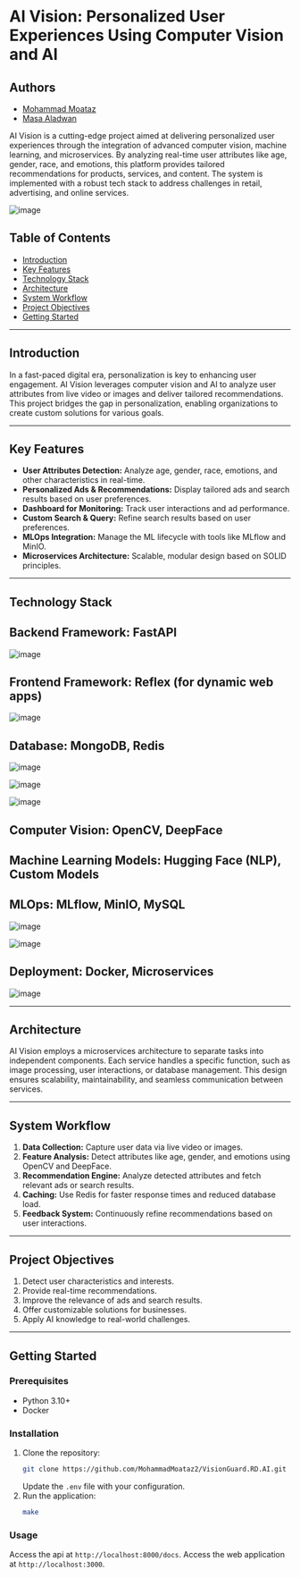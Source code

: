 # AI Vision: Personalized User Experiences Using Computer Vision and AI

## Authors

- [Mohammad Moataz](https://github.com/MohammadMoataz2)
- [Masa Aladwan](https://github.com/MasaAladwan)


AI Vision is a cutting-edge project aimed at delivering personalized user experiences through the integration of advanced computer vision, machine learning, and microservices. By analyzing real-time user attributes like age, gender, race, and emotions, this platform provides tailored recommendations for products, services, and content. The system is implemented with a robust tech stack to address challenges in retail, advertising, and online services.


![image](https://private-user-images.githubusercontent.com/123085286/400207094-a2bab993-cdaa-4770-b6c2-f77dcd33ff40.png?jwt=eyJhbGciOiJIUzI1NiIsInR5cCI6IkpXVCJ9.eyJpc3MiOiJnaXRodWIuY29tIiwiYXVkIjoicmF3LmdpdGh1YnVzZXJjb250ZW50LmNvbSIsImtleSI6ImtleTUiLCJleHAiOjE3MzYwODc4MjMsIm5iZiI6MTczNjA4NzUyMywicGF0aCI6Ii8xMjMwODUyODYvNDAwMjA3MDk0LWEyYmFiOTkzLWNkYWEtNDc3MC1iNmMyLWY3N2RjZDMzZmY0MC5wbmc_WC1BbXotQWxnb3JpdGhtPUFXUzQtSE1BQy1TSEEyNTYmWC1BbXotQ3JlZGVudGlhbD1BS0lBVkNPRFlMU0E1M1BRSzRaQSUyRjIwMjUwMTA1JTJGdXMtZWFzdC0xJTJGczMlMkZhd3M0X3JlcXVlc3QmWC1BbXotRGF0ZT0yMDI1MDEwNVQxNDMyMDNaJlgtQW16LUV4cGlyZXM9MzAwJlgtQW16LVNpZ25hdHVyZT04OTVkZGQ4ZjFkNDU3Y2RkZjhkZjQ1OTY1OWFhYjg3NGI2MzRkZTEzMDllOTUwOGU3YzgxZWQ3YTFlNzFjYmJkJlgtQW16LVNpZ25lZEhlYWRlcnM9aG9zdCJ9.aRmeHsPtZEoHLldvI0g3Qb8KGTqLmhvl4bs6Ad3akeI)




## Table of Contents
- [Introduction](#introduction)
- [Key Features](#key-features)
- [Technology Stack](#technology-stack)
- [Architecture](#architecture)
- [System Workflow](#system-workflow)
- [Project Objectives](#project-objectives)
- [Getting Started](#getting-started)

---

## Introduction
In a fast-paced digital era, personalization is key to enhancing user engagement. AI Vision leverages computer vision and AI to analyze user attributes from live video or images and deliver tailored recommendations. This project bridges the gap in personalization, enabling organizations to create custom solutions for various goals.

---

## Key Features
- **User Attributes Detection:** Analyze age, gender, race, emotions, and other characteristics in real-time.
- **Personalized Ads & Recommendations:** Display tailored ads and search results based on user preferences.
- **Dashboard for Monitoring:** Track user interactions and ad performance.
- **Custom Search & Query:** Refine search results based on user preferences.
- **MLOps Integration:** Manage the ML lifecycle with tools like MLflow and MinIO.
- **Microservices Architecture:** Scalable, modular design based on SOLID principles.

---

## Technology Stack
## **Backend Framework:** FastAPI

![image](https://private-user-images.githubusercontent.com/123085286/400207102-ebaf436d-55af-4e35-8d4f-93b5a08cac85.png?jwt=eyJhbGciOiJIUzI1NiIsInR5cCI6IkpXVCJ9.eyJpc3MiOiJnaXRodWIuY29tIiwiYXVkIjoicmF3LmdpdGh1YnVzZXJjb250ZW50LmNvbSIsImtleSI6ImtleTUiLCJleHAiOjE3MzYwODc4MjMsIm5iZiI6MTczNjA4NzUyMywicGF0aCI6Ii8xMjMwODUyODYvNDAwMjA3MTAyLWViYWY0MzZkLTU1YWYtNGUzNS04ZDRmLTkzYjVhMDhjYWM4NS5wbmc_WC1BbXotQWxnb3JpdGhtPUFXUzQtSE1BQy1TSEEyNTYmWC1BbXotQ3JlZGVudGlhbD1BS0lBVkNPRFlMU0E1M1BRSzRaQSUyRjIwMjUwMTA1JTJGdXMtZWFzdC0xJTJGczMlMkZhd3M0X3JlcXVlc3QmWC1BbXotRGF0ZT0yMDI1MDEwNVQxNDMyMDNaJlgtQW16LUV4cGlyZXM9MzAwJlgtQW16LVNpZ25hdHVyZT1mZjM5MzI4OTUzNDE4MjgwODU1NTQ1ZDdiNTcxNjU1ZGIyNTljMzllNTg1MmRjNmVkM2VjODExM2Y4OTAxMjFhJlgtQW16LVNpZ25lZEhlYWRlcnM9aG9zdCJ9.F28fQNc9YmUxf7Y7GCysPQTBkA3YFvjxVPm8AGcno48)

## **Frontend Framework:** Reflex (for dynamic web apps)

![image](https://private-user-images.githubusercontent.com/123085286/400207107-8865fff8-0e44-4cff-a9a2-d8cf4d037a41.png?jwt=eyJhbGciOiJIUzI1NiIsInR5cCI6IkpXVCJ9.eyJpc3MiOiJnaXRodWIuY29tIiwiYXVkIjoicmF3LmdpdGh1YnVzZXJjb250ZW50LmNvbSIsImtleSI6ImtleTUiLCJleHAiOjE3MzYwODc4MjMsIm5iZiI6MTczNjA4NzUyMywicGF0aCI6Ii8xMjMwODUyODYvNDAwMjA3MTA3LTg4NjVmZmY4LTBlNDQtNGNmZi1hOWEyLWQ4Y2Y0ZDAzN2E0MS5wbmc_WC1BbXotQWxnb3JpdGhtPUFXUzQtSE1BQy1TSEEyNTYmWC1BbXotQ3JlZGVudGlhbD1BS0lBVkNPRFlMU0E1M1BRSzRaQSUyRjIwMjUwMTA1JTJGdXMtZWFzdC0xJTJGczMlMkZhd3M0X3JlcXVlc3QmWC1BbXotRGF0ZT0yMDI1MDEwNVQxNDMyMDNaJlgtQW16LUV4cGlyZXM9MzAwJlgtQW16LVNpZ25hdHVyZT1jMjA5OTI3NzA4ZTJkZjMyMDQwY2UwZDNmYTU3OTlkNjhmOWFlODAyYTZiMjdjNzdiYjIzNGU5MzIwODBhNmU0JlgtQW16LVNpZ25lZEhlYWRlcnM9aG9zdCJ9.bjwQgADP0V99rkMWtuIkkjrCobYcblLb0vLXAjpbDq8)

## **Database:** MongoDB, Redis
![image](https://private-user-images.githubusercontent.com/123085286/400207113-96da17dc-fe82-4fca-bc41-0f135cd2c920.png?jwt=eyJhbGciOiJIUzI1NiIsInR5cCI6IkpXVCJ9.eyJpc3MiOiJnaXRodWIuY29tIiwiYXVkIjoicmF3LmdpdGh1YnVzZXJjb250ZW50LmNvbSIsImtleSI6ImtleTUiLCJleHAiOjE3MzYwODc4MjMsIm5iZiI6MTczNjA4NzUyMywicGF0aCI6Ii8xMjMwODUyODYvNDAwMjA3MTEzLTk2ZGExN2RjLWZlODItNGZjYS1iYzQxLTBmMTM1Y2QyYzkyMC5wbmc_WC1BbXotQWxnb3JpdGhtPUFXUzQtSE1BQy1TSEEyNTYmWC1BbXotQ3JlZGVudGlhbD1BS0lBVkNPRFlMU0E1M1BRSzRaQSUyRjIwMjUwMTA1JTJGdXMtZWFzdC0xJTJGczMlMkZhd3M0X3JlcXVlc3QmWC1BbXotRGF0ZT0yMDI1MDEwNVQxNDMyMDNaJlgtQW16LUV4cGlyZXM9MzAwJlgtQW16LVNpZ25hdHVyZT1kOGQzMGNiODY4YzEzMjE0NjAxMzk0ZGUyZTEwNTVlZTE1MTMzMTgyOTA1ZmFkNDEyZTc3NDEyNTNlYjM4NjI2JlgtQW16LVNpZ25lZEhlYWRlcnM9aG9zdCJ9.OFUGJLCciSzXZ0WB4jteSDkhaWZGHGcIBofUhlZyXmE)


![image](https://private-user-images.githubusercontent.com/123085286/400207115-ef9b6051-167a-446e-aeba-229d51511a34.png?jwt=eyJhbGciOiJIUzI1NiIsInR5cCI6IkpXVCJ9.eyJpc3MiOiJnaXRodWIuY29tIiwiYXVkIjoicmF3LmdpdGh1YnVzZXJjb250ZW50LmNvbSIsImtleSI6ImtleTUiLCJleHAiOjE3MzYwODc4MjMsIm5iZiI6MTczNjA4NzUyMywicGF0aCI6Ii8xMjMwODUyODYvNDAwMjA3MTE1LWVmOWI2MDUxLTE2N2EtNDQ2ZS1hZWJhLTIyOWQ1MTUxMWEzNC5wbmc_WC1BbXotQWxnb3JpdGhtPUFXUzQtSE1BQy1TSEEyNTYmWC1BbXotQ3JlZGVudGlhbD1BS0lBVkNPRFlMU0E1M1BRSzRaQSUyRjIwMjUwMTA1JTJGdXMtZWFzdC0xJTJGczMlMkZhd3M0X3JlcXVlc3QmWC1BbXotRGF0ZT0yMDI1MDEwNVQxNDMyMDNaJlgtQW16LUV4cGlyZXM9MzAwJlgtQW16LVNpZ25hdHVyZT0wNTI2Y2I1MGMyY2M0YjAzNjNmMDA4NWJiY2NmZWNmNTg0ODM4OTAzNzFlOGI4NWVkYjgzNDg0MzYyNGJhZTZmJlgtQW16LVNpZ25lZEhlYWRlcnM9aG9zdCJ9.9j5s1awSlE-JzL6BgnOJj9LEPU3r3cNj1zlKcB9zWvU)

![image](https://private-user-images.githubusercontent.com/123085286/400207120-5860f7f1-a8d4-42f6-9910-8f2572848fe2.png?jwt=eyJhbGciOiJIUzI1NiIsInR5cCI6IkpXVCJ9.eyJpc3MiOiJnaXRodWIuY29tIiwiYXVkIjoicmF3LmdpdGh1YnVzZXJjb250ZW50LmNvbSIsImtleSI6ImtleTUiLCJleHAiOjE3MzYwODc4MjMsIm5iZiI6MTczNjA4NzUyMywicGF0aCI6Ii8xMjMwODUyODYvNDAwMjA3MTIwLTU4NjBmN2YxLWE4ZDQtNDJmNi05OTEwLThmMjU3Mjg0OGZlMi5wbmc_WC1BbXotQWxnb3JpdGhtPUFXUzQtSE1BQy1TSEEyNTYmWC1BbXotQ3JlZGVudGlhbD1BS0lBVkNPRFlMU0E1M1BRSzRaQSUyRjIwMjUwMTA1JTJGdXMtZWFzdC0xJTJGczMlMkZhd3M0X3JlcXVlc3QmWC1BbXotRGF0ZT0yMDI1MDEwNVQxNDMyMDNaJlgtQW16LUV4cGlyZXM9MzAwJlgtQW16LVNpZ25hdHVyZT00ZTdhNWU5Njk5OGVkNDRmZTU1YjJlOWYyNzNiZWU0NjhlMzQ2ZDkxNzFhMzQ0NTI5NzEyYTQzMjgyODlmNWVkJlgtQW16LVNpZ25lZEhlYWRlcnM9aG9zdCJ9.Vp9Dn8ygdNbBghBcEakJPlEAf06BnWbc71pjnw8HP0I)

## **Computer Vision:** OpenCV, DeepFace



## **Machine Learning Models:** Hugging Face (NLP), Custom Models
## **MLOps:** MLflow, MinIO, MySQL

![image](https://private-user-images.githubusercontent.com/123085286/400207128-6f768b12-187b-4901-a18a-8c530537fd92.png?jwt=eyJhbGciOiJIUzI1NiIsInR5cCI6IkpXVCJ9.eyJpc3MiOiJnaXRodWIuY29tIiwiYXVkIjoicmF3LmdpdGh1YnVzZXJjb250ZW50LmNvbSIsImtleSI6ImtleTUiLCJleHAiOjE3MzYwODc4MjMsIm5iZiI6MTczNjA4NzUyMywicGF0aCI6Ii8xMjMwODUyODYvNDAwMjA3MTI4LTZmNzY4YjEyLTE4N2ItNDkwMS1hMThhLThjNTMwNTM3ZmQ5Mi5wbmc_WC1BbXotQWxnb3JpdGhtPUFXUzQtSE1BQy1TSEEyNTYmWC1BbXotQ3JlZGVudGlhbD1BS0lBVkNPRFlMU0E1M1BRSzRaQSUyRjIwMjUwMTA1JTJGdXMtZWFzdC0xJTJGczMlMkZhd3M0X3JlcXVlc3QmWC1BbXotRGF0ZT0yMDI1MDEwNVQxNDMyMDNaJlgtQW16LUV4cGlyZXM9MzAwJlgtQW16LVNpZ25hdHVyZT1kNTU0YzNhY2YyMTlhMjdlN2U0MWQxYjA4MmEyZTc5YjJkNmMzM2E4ZTY5ZGI2MTI3YWI1Y2VkYjBmODA4NTFkJlgtQW16LVNpZ25lZEhlYWRlcnM9aG9zdCJ9.3s8Q_yrVwHukWQ9-mOA0hbYT6QwmI1OtC4JeS-w7mh0)

![image](https://private-user-images.githubusercontent.com/123085286/400207132-5a5e4d31-091d-4d20-be5e-ec2c9b6127fe.png?jwt=eyJhbGciOiJIUzI1NiIsInR5cCI6IkpXVCJ9.eyJpc3MiOiJnaXRodWIuY29tIiwiYXVkIjoicmF3LmdpdGh1YnVzZXJjb250ZW50LmNvbSIsImtleSI6ImtleTUiLCJleHAiOjE3MzYwODc4MjMsIm5iZiI6MTczNjA4NzUyMywicGF0aCI6Ii8xMjMwODUyODYvNDAwMjA3MTMyLTVhNWU0ZDMxLTA5MWQtNGQyMC1iZTVlLWVjMmM5YjYxMjdmZS5wbmc_WC1BbXotQWxnb3JpdGhtPUFXUzQtSE1BQy1TSEEyNTYmWC1BbXotQ3JlZGVudGlhbD1BS0lBVkNPRFlMU0E1M1BRSzRaQSUyRjIwMjUwMTA1JTJGdXMtZWFzdC0xJTJGczMlMkZhd3M0X3JlcXVlc3QmWC1BbXotRGF0ZT0yMDI1MDEwNVQxNDMyMDNaJlgtQW16LUV4cGlyZXM9MzAwJlgtQW16LVNpZ25hdHVyZT0yNTg5NzY3OTVjYjk5NGQwMzE3N2ExODdmMWY0YTViMjdmMzhlMzRhNTc2MjIwMmM3NjdjNWRjYjk0YTgwZDlhJlgtQW16LVNpZ25lZEhlYWRlcnM9aG9zdCJ9.OX7LOWLGsaRKrAPJpuQItCIwSu9KvWDT4zche2Oouoo)

## **Deployment:** Docker, Microservices

![image](https://private-user-images.githubusercontent.com/123085286/400207124-5e955a53-ee03-4421-bb0e-2262f85dab15.png?jwt=eyJhbGciOiJIUzI1NiIsInR5cCI6IkpXVCJ9.eyJpc3MiOiJnaXRodWIuY29tIiwiYXVkIjoicmF3LmdpdGh1YnVzZXJjb250ZW50LmNvbSIsImtleSI6ImtleTUiLCJleHAiOjE3MzYwODc4MjMsIm5iZiI6MTczNjA4NzUyMywicGF0aCI6Ii8xMjMwODUyODYvNDAwMjA3MTI0LTVlOTU1YTUzLWVlMDMtNDQyMS1iYjBlLTIyNjJmODVkYWIxNS5wbmc_WC1BbXotQWxnb3JpdGhtPUFXUzQtSE1BQy1TSEEyNTYmWC1BbXotQ3JlZGVudGlhbD1BS0lBVkNPRFlMU0E1M1BRSzRaQSUyRjIwMjUwMTA1JTJGdXMtZWFzdC0xJTJGczMlMkZhd3M0X3JlcXVlc3QmWC1BbXotRGF0ZT0yMDI1MDEwNVQxNDMyMDNaJlgtQW16LUV4cGlyZXM9MzAwJlgtQW16LVNpZ25hdHVyZT1kZWEzNjI5MTE0YjFiODU4ZTE1NDg5MzE5NTUzZGQ2MGU5YzY2MDMxY2Q1Yjc1YzU4MTdhZjQ3Yjg1NTZjZmY2JlgtQW16LVNpZ25lZEhlYWRlcnM9aG9zdCJ9.IfXxlMvV1nvomzi3L0et-lch49yIhqvXHnrwq6as_bo)




---

## Architecture
AI Vision employs a microservices architecture to separate tasks into independent components. Each service handles a specific function, such as image processing, user interactions, or database management. This design ensures scalability, maintainability, and seamless communication between services.

---

## System Workflow
1. **Data Collection:** Capture user data via live video or images.
2. **Feature Analysis:** Detect attributes like age, gender, and emotions using OpenCV and DeepFace.
3. **Recommendation Engine:** Analyze detected attributes and fetch relevant ads or search results.
4. **Caching:** Use Redis for faster response times and reduced database load.
5. **Feedback System:** Continuously refine recommendations based on user interactions.

---

## Project Objectives
1. Detect user characteristics and interests.
2. Provide real-time recommendations.
3. Improve the relevance of ads and search results.
4. Offer customizable solutions for businesses.
5. Apply AI knowledge to real-world challenges.

---

## Getting Started
### Prerequisites
- Python 3.10+
- Docker

### Installation
1. Clone the repository:
   ```bash
   git clone https://github.com/MohammadMoataz2/VisionGuard.RD.AI.git
   ```
   Update the `.env` file with your configuration.
2. Run the application:
   ```bash
   make
   ```

### Usage
Access the api  at `http://localhost:8000/docs`.
Access the web application at `http://localhost:3000`.

